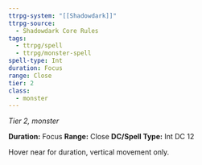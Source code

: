 ```yaml
---
ttrpg-system: "[[Shadowdark]]"
ttrpg-source:
  - Shadowdark Core Rules
tags:
  - ttrpg/spell
  - ttrpg/monster-spell
spell-type: Int
duration: Focus
range: Close
tier: 2
class:
  - monster
---
```

*Tier 2, monster*

**Duration:** Focus
**Range:** Close
**DC/Spell Type:** Int DC 12

Hover near for duration, vertical movement only. 

